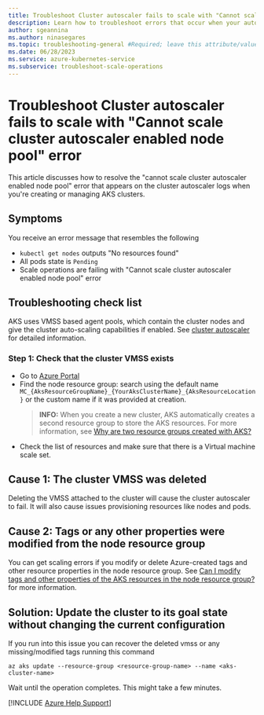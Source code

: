 ```yaml
---
title: Troubleshoot Cluster autoscaler fails to scale with "Cannot scale cluster autoscaler enabled node pool" error.
description: Learn how to troubleshoot errors that occur when your autoscaler isn't scaling up or down.
author: sgeannina
ms.author: ninasegares
ms.topic: troubleshooting-general #Required; leave this attribute/value as-is.
ms.date: 06/28/2023
ms.service: azure-kubernetes-service
ms.subservice: troubleshoot-scale-operations
---
```



# Troubleshoot Cluster autoscaler fails to scale with "Cannot scale cluster autoscaler enabled node pool" error

This article discusses how to resolve the "cannot scale cluster autoscaler enabled node pool" error that appears on the cluster autoscaler logs when you're creating or managing AKS clusters.

## Symptoms

You receive an error message that resembles the following

* `kubectl get nodes` outputs "No resources found"
* All pods state is `Pending`
* Scale operations are failing with "Cannot scale cluster autoscaler enabled node pool" error

## Troubleshooting check list

AKS uses VMSS based agent pools, which contain the cluster nodes and give the cluster auto-scaling capabilities if enabled. See [cluster autoscaler](/azure/aks/cluster-autoscaler) for detailed information.

### Step 1: Check that the cluster VMSS exists

* Go to [Azure Portal](https://portal.azure.com)
* Find the node resource group: search using the default name `MC_{AksResourceGroupName}_{YourAksClusterName}_{AksResourceLocation}` or the custom name if it was provided at creation.
  > **INFO:** When you create a new cluster, AKS automatically creates a second resource group to store the AKS resources. For more information, see [Why are two resource groups created with AKS?](/azure/aks/faq#why-are-two-resource-groups-created-with-aks)
* Check the list of resources and make sure that there is a Virtual machine scale set.

## Cause 1: The cluster VMSS was deleted

Deleting the VMSS attached to the cluster will cause the cluster autoscaler to fail. It will also cause issues provisioning resources like nodes and pods.

## Cause 2: Tags or any other properties were modified from the node resource group

You can get scaling errors if you modify or delete Azure-created tags and other resource properties in the node resource group. See [Can I modify tags and other properties of the AKS resources in the node resource group?](/azure/aks/faq#can-i-modify-tags-and-other-properties-of-the-aks-resources-in-the-node-resource-group) for more information.

## Solution: Update the cluster to its goal state without changing the current configuration

If you run into this issue you can recover the deleted vmss or any missing/modified tags running this command

```azurecli
az aks update --resource-group <resource-group-name> --name <aks-cluster-name>
```

Wait until the operation completes. This might take a few minutes.

[!INCLUDE [Azure Help Support](../../includes/azure-help-support.md)]
